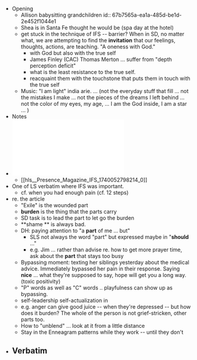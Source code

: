 - Opening
	- Allison babysitting grandchildren
	  id:: 67b7565a-ea1a-485d-be1d-2e452f1044e1
	- Shea is in Santa Fe thought he would be (spa day at the hotel)
	- get stuck in the technique of IFS -- barrier? When in SD, no matter what, we are attempting to find the **invitation** that our feelings, thoughts, actions, are teaching. "A oneness with God."
		- with God but also with the true self
		- James Finley (CAC) Thomas Merton ... suffer from "depth perception deficit"
		- what is the least resistance to the true self.
		- reacquaint them with the touchstone that puts them in touch with the true self
	- Music: "I am light" india arie. ... (not the everyday stuff that fill ... not the mistakes I make ... not the pieces of the dreams I left behind ... not the color of my eyes, my age, ... I am the God inside, I am a star ... )
- Notes
- ![Presence Magazine IFS.pdf](../assets/Presence_Magazine_IFS_1740052798214_0.pdf)
	- [[hls__Presence_Magazine_IFS_1740052798214_0]]
- One of LS verbatim where IFS was important.
	- cf. when you had enough pain (cf. 12 steps)
- re. the article
	- "Exile" is the wounded part
	- **burden** is the thing that the parts carry
	- SD task is to lead the part to let go the burden
	- **shame ** is always bad.
	- DH: paying attention to "a **part** of me ... but"
		- SLS not always the word "part" but expressed maybe in "**should** ..."
		- e.g. Jim ... rather than advise re. how to get more prayer time, ask about the **part** that stays too busy
	- Bypassing moment: texting her siblings yesterday about the medical advice. Immediately bypassed her pain in their response. Saying **nice** ... what they're supposed to say, hope will get you a long way. (toxic positivity)
	- "P" words as well as "C" words .. playfulness can show up as bypassing.
	- self-leadership self-actualization in
	- e.g. anger can give good juice -- when they're depressed -- but how does it burden? The whole of the person is not grief-stricken, other parts too.
	- How to "unblend" ... look at it from a little distance
	- Stay in the Enneagram patterns while they work -- until they don't
- Verbatim
	-